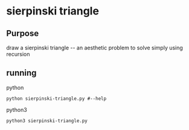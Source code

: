 # sierpinski triangle

## Purpose
draw a sierpinski triangle -- an aesthetic problem to solve simply using recursion

## running
python
```
python sierpinski-triangle.py #--help
```

python3
```
python3 sierpinski-triangle.py
```
